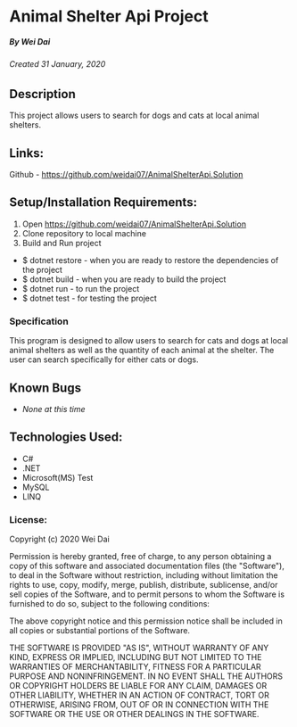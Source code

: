 # Animal Shelter Api Project
##### By Wei Dai
###### Created 31 January, 2020

## Description

This project allows users to search for dogs and cats at local animal shelters. 

## Links:

Github - https://github.com/weidai07/AnimalShelterApi.Solution

## Setup/Installation Requirements:

1. Open https://github.com/weidai07/AnimalShelterApi.Solution
2. Clone repository to local machine 
3. Build and Run project

  - $ dotnet restore - when you are ready to restore the dependencies of the project
  - $ dotnet build - when you are ready to build the project
  - $ dotnet run - to run the project 
  - $ dotnet test - for testing the project

### Specification

This program is designed to allow users to search for cats and dogs at local animal shelters as well as the quantity of each animal at the shelter. The user can search specifically for either cats or dogs. 

## Known Bugs

* _None at this time_

## Technologies Used:

* C#
* .NET
* Microsoft(MS) Test
* MySQL
* LINQ

### License:

Copyright (c) 2020 Wei Dai

Permission is hereby granted, free of charge, to any person obtaining a copy of this software and associated documentation files (the "Software"), to deal in the Software without restriction, including without limitation the rights to use, copy, modify, merge, publish, distribute, sublicense, and/or sell copies of the Software, and to permit persons to whom the Software is furnished to do so, subject to the following conditions:

The above copyright notice and this permission notice shall be included in all copies or substantial portions of the Software.

THE SOFTWARE IS PROVIDED "AS IS", WITHOUT WARRANTY OF ANY KIND, EXPRESS OR IMPLIED, INCLUDING BUT NOT LIMITED TO THE WARRANTIES OF MERCHANTABILITY, FITNESS FOR A PARTICULAR PURPOSE AND NONINFRINGEMENT. IN NO EVENT SHALL THE AUTHORS OR COPYRIGHT HOLDERS BE LIABLE FOR ANY CLAIM, DAMAGES OR OTHER LIABILITY, WHETHER IN AN ACTION OF CONTRACT, TORT OR OTHERWISE, ARISING FROM, OUT OF OR IN CONNECTION WITH THE SOFTWARE OR THE USE OR OTHER DEALINGS IN THE SOFTWARE.